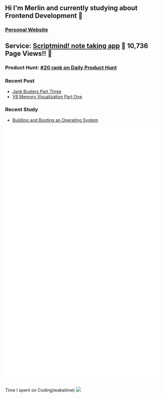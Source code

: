 ## Hi I'm Merlin and currently studying about Frontend Development 👋
### [Personal Website](https://resetmerlin.onrender.com/)
## Service: [Scriptmind! note taking app](https://scripmind.com/) 🎉 10,736 Page Views!! 🎉
### Product Hunt: [#20 rank on Daily Product Hunt ](https://www.producthunt.com/products/scriptmind)
### Recent Post
- [Jank Busters Part Three](https://blog-two-bay-48.vercel.app/posts/Jank-Busters-Part-Three)
- [V8 Memory Visualization Part One](https://blog-two-bay-48.vercel.app/posts/V8-Memory-Visualization-Part-One)
### Recent Study
- [Building and Booting an Operating System](https://publish.obsidian.md/resetmerlin/Merlin's+Blog/Development+Journey/Computer+Science/Operating+System/Building+and+Booting+an+Operating+System/Building+and+Booting+an+Operating+System)

![Metrics](/github-metrics.svg)

Time I spent on Coding(wakatime)
<img src="https://wakatime.com/share/@60e4818e-19d5-478c-9922-4c7fe3366bc4/211a56c1-d8f3-4a4f-b590-978a5a38994e.svg"/>

